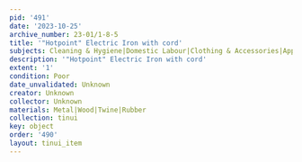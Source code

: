 ```yaml
---
pid: '491'
date: '2023-10-25'
archive_number: 23-01/1-8-5
title: '"Hotpoint" Electric Iron with cord'
subjects: Cleaning & Hygiene|Domestic Labour|Clothing & Accessories|Appliances
description: '"Hotpoint" Electric Iron with cord'
extent: '1'
condition: Poor
date_unvalidated: Unknown
creator: Unknown
collector: Unknown
materials: Metal|Wood|Twine|Rubber
collection: tinui
key: object
order: '490'
layout: tinui_item
---
```


